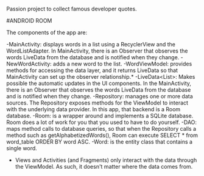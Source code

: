 Passion project to collect famous developer quotes.

#ANDROID ROOM

The components of the app are:

-MainActivity: displays words in a list using a RecyclerView and the WordListAdapter. In MainActivity, there is an Observer that observes the words LiveData from the database and is notified when they change.
-NewWordActivity: adds a new word to the list.
-WordViewModel: provides methods for accessing the data layer, and it returns LiveData so that MainActivity can set up the observer relationship.*
-LiveData<List<Word>>: Makes possible the automatic updates in the UI components. In the MainActivity, there is an Observer that observes the words LiveData from the database and is notified when they change.
-Repository: manages one or more data sources. The Repository exposes methods for the ViewModel to interact with the underlying data provider. In this app, that backend is a Room database.
-Room: is a wrapper around and implements a SQLite database. Room does a lot of work for you that you used to have to do yourself.
-DAO: maps method calls to database queries, so that when the Repository calls a method such as getAlphabetizedWords(), Room can execute SELECT * from word_table ORDER BY word ASC.
-Word: is the entity class that contains a single word.
* Views and Activities (and Fragments) only interact with the data through the ViewModel. As such, it doesn't matter where the data comes from.